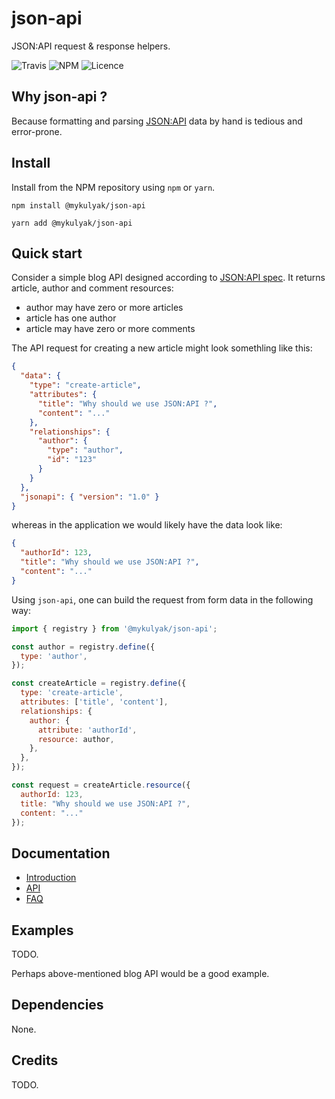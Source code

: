 # json-api

JSON:API request &amp; response helpers.

![Travis](https://travis-ci.org/mykulyak/json-api.svg?branch=master)
![NPM](https://img.shields.io/npm/v/@mykulyak/json-api)
![Licence](https://img.shields.io/npm/l/@mykulyak/json-api)

## Why json-api ?

Because formatting and parsing [JSON:API](https://jsonapi.org/) data by hand is tedious and error-prone.

## Install

Install from the NPM repository using `npm` or `yarn`.

```shell
npm install @mykulyak/json-api
```

```shell
yarn add @mykulyak/json-api
```

## Quick start

Consider a simple blog API designed according to [JSON:API spec](https://jsonapi.org/format/). It returns article, author and comment resources:

- author may have zero or more articles
- article has one author
- article may have zero or more comments

The API request for creating a new article might look somethling like this:

```json
{
  "data": {
    "type": "create-article",
    "attributes": {
      "title": "Why should we use JSON:API ?",
      "content": "..."
    },
    "relationships": {
      "author": {
        "type": "author",
        "id": "123"
      }
    }
  },
  "jsonapi": { "version": "1.0" }
}
```

whereas in the application we would likely have the data look like:

```json
{
  "authorId": 123,
  "title": "Why should we use JSON:API ?",
  "content": "..."
}
```

Using `json-api`, one can build the request from form data in the following way:

```js
import { registry } from '@mykulyak/json-api';

const author = registry.define({
  type: 'author',
});

const createArticle = registry.define({
  type: 'create-article',
  attributes: ['title', 'content'],
  relationships: {
    author: {
      attribute: 'authorId',
      resource: author,
    },
  },
});

const request = createArticle.resource({
  authorId: 123,
  title: "Why should we use JSON:API ?",
  content: "..."
});
```

## Documentation

- [Introduction](/docs/intro.md)
- [API](/docs/api.md)
- [FAQ](/docs/faq.md)

## Examples

TODO.

Perhaps above-mentioned blog API would be a good example.

## Dependencies

None.

## Credits

TODO.
